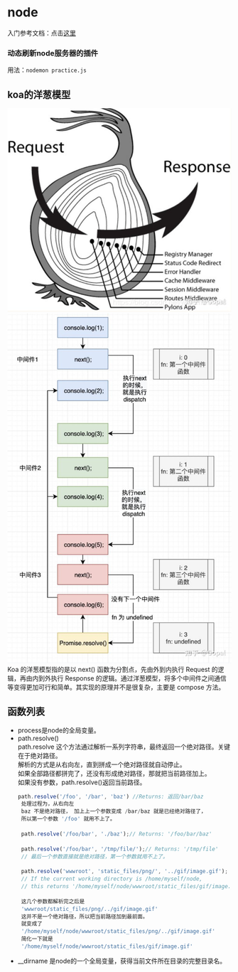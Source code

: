 # node
入门参考文档：点击<a href="https://www.nodebeginner.org/index-zh-cn.html" target="_blank">这里</a>
### 动态刷新node服务器的插件
用法：`nodemon practice.js`


## koa的洋葱模型
![yunsuanfu](./image/node/koa洋葱模型.jpg)  
![yunsuanfu](./image/node/koa洋葱模型调用流程.jpg)  
Koa 的洋葱模型指的是以 next() 函数为分割点，先由外到内执行 Request 的逻辑，再由内到外执行 Response 的逻辑。通过洋葱模型，将多个中间件之间通信等变得更加可行和简单。其实现的原理并不是很复杂，主要是 compose 方法。

## 函数列表
+ process是node的全局变量。
+ path.resolve()  
   path.resolve 这个方法通过解析一系列字符串，最终返回一个绝对路径。关键在于绝对路径。  
   解析的方式是从右向左，直到拼成一个绝对路径就自动停止。   
   如果全部路径都拼完了，还没有形成绝对路径，那就把当前路径加上。  
   如果没有参数，path.resolve()返回当前路径。  
   ``` js
   path.resolve('/foo', '/bar', 'baz') //Returns: 返回/bar/baz
    处理过程为，从右向左
    baz 不是绝对路径， 加上上一个参数变成 /bar/baz 就是已经绝对路径了，
    所以第一个参数 '/foo' 就用不上了。

    path.resolve('/foo/bar', './baz');// Returns: '/foo/bar/baz'

    path.resolve('/foo/bar', '/tmp/file/');// Returns: '/tmp/file'
    // 最后一个参数直接就是绝对路径，第一个参数就用不上了。

    path.resolve('wwwroot', 'static_files/png/', '../gif/image.gif');
    // If the current working directory is /home/myself/node,
    // this returns '/home/myself/node/wwwroot/static_files/gif/image.gif'

    这几个参数都解析完之后是
    'wwwroot/static_files/png/../gif/image.gif'
    这并不是一个绝对路径，所以把当前路径加到最前面。
    就变成了
    '/home/myself/node/wwwroot/static_files/png/../gif/image.gif'
    简化一下就是
    '/home/myself/node/wwwroot/static_files/gif/image.gif'
   ```
+ __dirname 是node的一个全局变量，获得当前文件所在目录的完整目录名。
